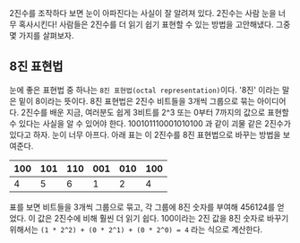 2진수를 조작하다 보면 눈이 아파진다는 사실이 잘 알려져 있다. 2진수는 사람 눈을 너무 혹사시킨다! 사람들은 2진수를 더 읽기 쉽기 표현할 수 있는 방법을 고안해냈다. 그중 몇 가지를 살펴보자.

## 8진 표현법
눈에 좋은 표현법 중 하나는 `8진 표현법(octal representation)`이다. '8진' 이라는 말은 밑이 8이라는 뜻이다. 8진 표현법은 2진수 비트들을 3개씩 그룹으로 묶는 아이디어다. 2진수를 배운 지금, 여러분도 쉽게 3비트를 2^3 또는 0부터 7까지의 값으로 표현할 수 있다는 사실을 알 수 있어야 한다. 100101110001010100 과 같이 괴물 같은 2진수가 있다고 하자. 눈이 너무 아프다. 아래 표는 이 2진수를 8진 표현법으로 바꾸는 방법을 보여준다.

| 100 | 101 | 110 | 001 | 010 | 100 |
| --- | --- | --- | --- | --- | --- |
| 4 | 5 | 6 | 1 | 2 | 4 |

표를 보면 비트들을 3개씩 그룹으로 묶고, 각 그룹에 8진 숫자를 부여해 456124를 얻었다. 이 값은 2진수에 비해 훨씬 더 읽기 쉽다. 100이라는 2진 값을 8진 숫자로 바꾸기 위해서는 `(1 * 2^2) + (0 * 2^1) + (0 * 2^0) = 4` 라는 식으로 계산한다.